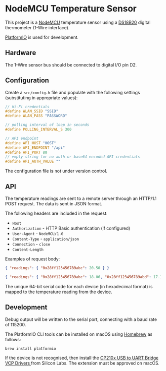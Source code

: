 # NodeMCU Temperature Sensor

This project is a [NodeMCU](http://www.nodemcu.com/index_en.html) temperature sensor using a [DS18B20](http://www.maximintegrated.com/en/products/analog/sensors-and-sensor-interface/DS18B20.html) digital thermometer (1-Wire interface).

[PlatformIO](http://platformio.org) is used for development.


## Hardware

The 1-Wire sensor bus should be connected to digital I/O pin D2.


## Configuration

Create a `src/config.h` file and populate with the following settings (substituting in appropriate values):

```cpp
// Wi-Fi credentials
#define WLAN_SSID "SSID"
#define WLAN_PASS "PASSWORD"

// polling interval of loop in seconds
#define POLLING_INTERVAL_S 300

// API endpoint
#define API_HOST "HOST"
#define API_ENDPOINT "/api"
#define API_PORT 80
// empty string for no auth or base64 encoded API credentials
#define API_AUTH_VALUE ""
```

The configuration file is not under version control.


## API

The temperature readings are sent to a remote server through an HTTP/1.1 POST request. The data is sent in JSON format.

The following headers are included in the request:

* `Host`
* `Authorization` - HTTP Basic authentication (if configured)
* `User-Agent` - `NodeMCU/1.0`
* `Content-Type` - `application/json`
* `Connection` - `close`
* `Content-Length`

Examples of request body:

```json
{ "readings": { "0x28ff123456789abc": 20.50 } }
```

```json
{ "readings": { "0x28ff123456789abc": 18.06, "0x28ff123456789abd": 17.19 } }
```

The unique 64-bit serial code for each device (in hexadecimal format) is mapped to the temperature reading from the device.


## Development

Debug output will be written to the serial port, connecting with a baud rate of 115200.


The PlatformIO CLI tools can be installed on macOS using [Homebrew](https://brew.sh) as follows:

```sh
brew install platformio
```

If the device is not recognised, then install the [CP210x USB to UART Bridge VCP Drivers
](https://www.silabs.com/products/development-tools/software/usb-to-uart-bridge-vcp-drivers) from Silicon Labs. The extension must be approved on macOS.
